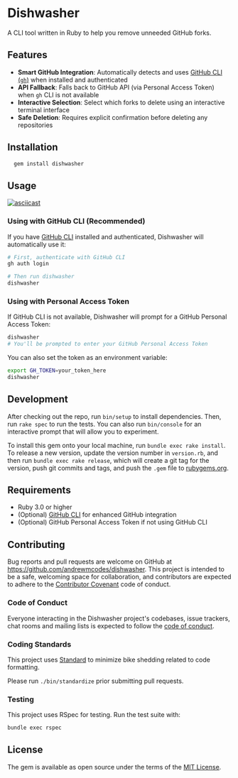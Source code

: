 # Dishwasher

A CLI tool written in Ruby to help you remove unneeded GitHub forks.

## Features

- **Smart GitHub Integration**: Automatically detects and uses [GitHub CLI (`gh`)](https://cli.github.com/) when installed and authenticated
- **API Fallback**: Falls back to GitHub API (via Personal Access Token) when `gh` CLI is not available
- **Interactive Selection**: Select which forks to delete using an interactive terminal interface
- **Safe Deletion**: Requires explicit confirmation before deleting any repositories

## Installation

```sh
  gem install dishwasher
```

## Usage

[![asciicast](https://asciinema.org/a/311548.svg)](https://asciinema.org/a/311548)

### Using with GitHub CLI (Recommended)

If you have [GitHub CLI](https://cli.github.com/) installed and authenticated, Dishwasher will automatically use it:

```sh
# First, authenticate with GitHub CLI
gh auth login

# Then run dishwasher
dishwasher
```

### Using with Personal Access Token

If GitHub CLI is not available, Dishwasher will prompt for a GitHub Personal Access Token:

```sh
dishwasher
# You'll be prompted to enter your GitHub Personal Access Token
```

You can also set the token as an environment variable:

```sh
export GH_TOKEN=your_token_here
dishwasher
```

## Development

After checking out the repo, run `bin/setup` to install dependencies. Then, run `rake spec` to run the tests. You can also run `bin/console` for an interactive prompt that will allow you to experiment.

To install this gem onto your local machine, run `bundle exec rake install`. To release a new version, update the version number in `version.rb`, and then run `bundle exec rake release`, which will create a git tag for the version, push git commits and tags, and push the `.gem` file to [rubygems.org](https://rubygems.org).

## Requirements

- Ruby 3.0 or higher
- (Optional) [GitHub CLI](https://cli.github.com/) for enhanced GitHub integration
- (Optional) GitHub Personal Access Token if not using GitHub CLI

## Contributing

Bug reports and pull requests are welcome on GitHub at https://github.com/andrewmcodes/dishwasher. This project is intended to be a safe, welcoming space for collaboration, and contributors are expected to adhere to the [Contributor Covenant](http://contributor-covenant.org) code of conduct.

### Code of Conduct

Everyone interacting in the Dishwasher project's codebases, issue trackers, chat rooms and mailing lists is expected to follow the [code of conduct](https://github.com/andrewmcodes/dishwasher/blob/master/CODE_OF_CONDUCT.md).

### Coding Standards

This project uses [Standard](https://github.com/testdouble/standard) to minimize bike shedding related to code formatting.

Please run `./bin/standardize` prior submitting pull requests.

### Testing

This project uses RSpec for testing. Run the test suite with:

```sh
bundle exec rspec
```

## License

The gem is available as open source under the terms of the [MIT License](https://opensource.org/licenses/MIT).

